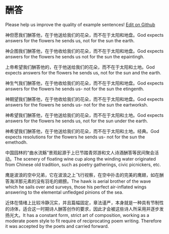 # 酬答

Please help us improve the quality of example sentences! [Edit on Github](https://github.com/jiyushe/jiyu-example-sentence-source/blob/main/chinese/chouda.md)

<p><span class="chinese">神但愿我们酬答他，在于他送给我们的花朵，而不在于太阳和地盘。</span><span class="english">God expects answers for the flowers he sends us, not for the sun the earth.</span></p>

<p><span class="chinese">神企图我们酬答他，在于他收给我们的花朵，而不在于太阳和地盘。</span><span class="english">God expects answers for the flowers he sends us not for the sun the epaintingh.</span></p>

<p><span class="chinese">上帝希望我们酬答他的，在于他送给我们的花朵，而不在于太阳和土地。</span><span class="english">God expects answers for the flowers he sends us, not for the sun and the earth.</span></p>

<p><span class="chinese">神生气我们酬答他，在于他收给我们的花朵，而不在于太阳和地盘。</span><span class="english">God expects answers for the flowers he sends us- not for the sun the etingenth.</span></p>

<p><span class="chinese">神期望我们酬答他，在于他收给我们的花朵，而不在于太阳和地盘。</span><span class="english">God expects answers for the flowers he sends us- not for the sun the eartworksh.</span></p>

<p><span class="chinese">神希望我们酬答他，在于他送给我们的花朵，而不在于太阳和土地。</span><span class="english">God expects answers for the flowers he sends us, not for the sun under the earth.</span></p>

<p><span class="chinese">神希望我们酬答他，在于他送给我们的花朵，而不在于太阳和土地。经典。</span><span class="english">God expects resolutions for the flowers he sends us- not for the sun the emethodh.</span></p>

<p><span class="chinese">中国园林的“曲水流觞”景观起源于上巳节踏青郊游和文人诗酒酬答等民间聚会活动。</span><span class="english">The scenery of floating wine cup along the winding water originated from Chinese old tradition, such as poetry gatherings, civic picnickers, etc.</span></p>

<p><span class="chinese">鹰是波浪的空中兄弟，它在波浪之上飞行视察，在空中扑击的完美的鹰翅，如在酬答海洋那元素的没有羽毛的翅膀。</span><span class="english">The hawk is aerial brother of the wave which he sails over and surveys, those his perfect air-inflated wings answering to the elemental unfledged pinions of the sea.</span></p>

<p><span class="chinese">近体在情绪上比较冷静沉实，并且篇幅固定，章法谨严，本身就是一种具有节制性的诗体，适合这一时期诗人酬答创作的要求，因此才会被这些诗人所采用并逐步发扬光大。</span><span class="english">It has a constant form, strict art of composition, working as a moderate poem style to fit require of reciprocating poem writing. Therefore it was accepted by the poets and carried forward.</span></p>

